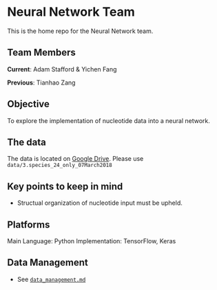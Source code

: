 # Neural Network Team

This is the home repo for the Neural Network team. 

## Team Members

**Current**: Adam Stafford & Yichen Fang 

**Previous**: Tianhao Zang

## Objective 

To explore the implementation of nucleotide data into a neural network. 

## The data

The data is located on [Google Drive](https://drive.google.com/open?id=1kAh9NPg0gin4KIYvdz2Czi1LCQ2Js06X). Please use `data/3.species_24_only_07March2018`

## Key points to keep in mind

- Structual organization of nucleotide input must be upheld.  

## Platforms

Main Language: Python
Implementation: TensorFlow, Keras

## Data Management

- See [`data_management.md`](https://github.com/DiscoveryDNA/team_neural_network/blob/master/data_managment.md)
